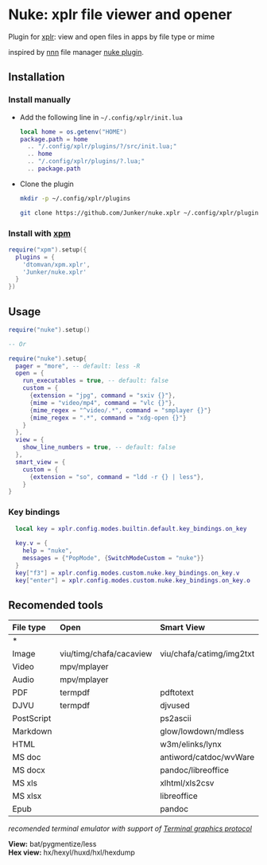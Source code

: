 # Nuke: xplr file viewer and opener

Plugin for [xplr](https://github.com/sayanarijit/xplr): view and open files in apps by file type or mime

inspired by [nnn](https://github.com/jarun/nnn) file manager [nuke plugin](https://github.com/jarun/nnn/blob/master/plugins/nuke).

## Installation

### Install manually

- Add the following line in `~/.config/xplr/init.lua`

  ```lua
  local home = os.getenv("HOME")
  package.path = home
    .. "/.config/xplr/plugins/?/src/init.lua;"
    .. home
    .. "/.config/xplr/plugins/?.lua;"
    .. package.path
  ```

- Clone the plugin

  ```bash
  mkdir -p ~/.config/xplr/plugins

  git clone https://github.com/Junker/nuke.xplr ~/.config/xplr/plugins/nuke
  ```
  
### Install with [xpm](https://github.com/dtomvan/xpm.xplr)

```lua
require("xpm").setup({
  plugins = {
    'dtomvan/xpm.xplr',
    'Junker/nuke.xplr'
  }
})
```

## Usage
  
```lua
require("nuke").setup()

-- Or

require("nuke").setup{
  pager = "more", -- default: less -R
  open = {
    run_executables = true, -- default: false
    custom = {
      {extension = "jpg", command = "sxiv {}"},
      {mime = "video/mp4", command = "vlc {}"},
      {mime_regex = "^video/.*", command = "smplayer {}"}
      {mime_regex = ".*", command = "xdg-open {}"}
    }
  },
  view = {
    show_line_numbers = true, -- default: false
  },
  smart_view = {
    custom = {
      {extension = "so", command = "ldd -r {} | less"},
    }
}
```

### Key bindings

```lua
  local key = xplr.config.modes.builtin.default.key_bindings.on_key
  
  key.v = {
    help = "nuke",
    messages = {"PopMode", {SwitchModeCustom = "nuke"}}
  }
  key["f3"] = xplr.config.modes.custom.nuke.key_bindings.on_key.v
  key["enter"] = xplr.config.modes.custom.nuke.key_bindings.on_key.o
```

## Recomended tools

| File type  | Open                    | Smart View               | Info view         |
|:-----------|:------------------------|:-------------------------|:------------------|
| *          |                         |                          | exiftool/file     |
| Image      | viu/timg/chafa/cacaview | viu/chafa/catimg/img2txt | mediainfo         |
| Video      | mpv/mplayer             |                          | mediainfo/mplayer |
| Audio      | mpv/mplayer             |                          | mediainfo/mplayer |
| PDF        | termpdf                 | pdftotext                | exiftool          |
| DJVU       | termpdf                 | djvused                  | exiftool          |
| PostScript |                         | ps2ascii                 | exiftool          |
| Markdown   |                         | glow/lowdown/mdless      |                   |
| HTML       |                         | w3m/elinks/lynx          |                   |
| MS doc     |                         | antiword/catdoc/wvWare   |                   |
| MS docx    |                         | pandoc/libreoffice       |                   |
| MS xls     |                         | xlhtml/xls2csv           |                   |
| MS xlsx    |                         | libreoffice              |                   |
| Epub       |                         | pandoc                   | einfo             |

*recomended terminal emulator with support of [Terminal graphics protocol](https://sw.kovidgoyal.net/kitty/graphics-protocol/)*

**View:** bat/pygmentize/less \
**Hex view:** hx/hexyl/huxd/hxl/hexdump
